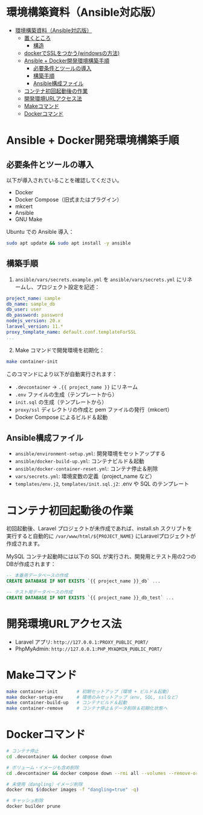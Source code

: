 # 環境構築資料（Ansible対応版）

- [環境構築資料（Ansible対応版）](#環境構築資料ansible対応版)
  - [置くところ](#置くところ)
    - [構造](#構造)
  - [dockerでSSLをつかう(windowsの方法)](#dockerでsslをつかうwindowsの方法)
  - [Ansible + Docker開発環境構築手順](#ansible--docker開発環境構築手順)
    - [必要条件とツールの導入](#必要条件とツールの導入)
    - [構築手順](#構築手順)
    - [Ansible構成ファイル](#ansible構成ファイル)
  - [コンテナ初回起動後の作業](#コンテナ初回起動後の作業)
  - [開発環境URLアクセス法](#開発環境urlアクセス法)
  - [Makeコマンド](#makeコマンド)
  - [Dockerコマンド](#dockerコマンド)

# Ansible + Docker開発環境構築手順

## 必要条件とツールの導入

以下が導入されていることを確認してください。

- Docker
- Docker Compose（旧式またはプラグイン）
- mkcert
- Ansible
- GNU Make

Ubuntu での Ansible 導入：

```sh
sudo apt update && sudo apt install -y ansible
```

## 構築手順

1. `ansible/vars/secrets.example.yml` を `ansible/vars/secrets.yml` にリネームし、プロジェクト設定を記述：

```yml
project_name: sample
db_name: sample_db
db_user: user
db_password: password
nodejs_version: 20.x
laravel_version: 11.*
proxy_template_name: default.conf.templateForSSL
...
```

2. Make コマンドで開発環境を初期化：

```sh
make container-init
```

このコマンドにより以下が自動実行されます：

- `.devcontainer` → `.{{ project_name }}` にリネーム
- `.env` ファイルの生成（テンプレートから）
- `init.sql` の生成（テンプレートから）
- `proxy/ssl` ディレクトリの作成と pem ファイルの発行（mkcert）
- Docker Compose によるビルド＆起動

## Ansible構成ファイル

- `ansible/environment-setup.yml`: 開発環境をセットアップする
- `ansible/docker-build-up.yml`: コンテナビルド＆起動
- `ansible/docker-container-reset.yml`: コンテナ停止＆削除
- `vars/secrets.yml`: 環境変数の定義（project\_name など）
- `templates/env.j2`, `templates/init.sql.j2`: .env や SQL のテンプレート

# コンテナ初回起動後の作業

初回起動後、Laravel プロジェクトが未作成であれば、install.sh スクリプトを実行すると自動的に `/var/www/html/${PROJECT_NAME}` にLaravelプロジェクトが作成されます。

MySQL コンテナ起動時には以下の SQL が実行され、開発用とテスト用の2つのDBが作成されます：

```sql
-- 本番用データベースの作成
CREATE DATABASE IF NOT EXISTS `{{ project_name }}_db` ...

-- テスト用データベースの作成
CREATE DATABASE IF NOT EXISTS `{{ project_name }}_db_test` ...
```

# 開発環境URLアクセス法

- Laravel アプリ: `http://127.0.0.1:PROXY_PUBLIC_PORT/`
- PhpMyAdmin: `http://127.0.0.1:PHP_MYADMIN_PUBLIC_PORT/`


# Makeコマンド

```sh
make container-init       # 初期セットアップ（環境 + ビルド＆起動）
make docker-setup-env     # 環境のみセットアップ（env, SQL, sslなど）
make container-build-up   # コンテナビルド＆起動
make container-remove     # コンテナ停止＆データ削除＆初期化状態へ
```

# Dockerコマンド

```sh
# コンテナ停止
cd .devcontainer && docker compose down

# ボリューム・イメージも含め削除
cd .devcontainer && docker compose down --rmi all --volumes --remove-orphans

# 未使用（dangling）イメージ削除
docker rmi $(docker images -f "dangling=true" -q)

# キャッシュ削除
docker builder prune
```

